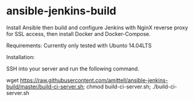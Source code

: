 # ansible-jenkins-build

Install Ansible then build and configure Jenkins with NginX reverse proxy for SSL access, then install Docker and Docker-Compose.

Requirements: Currently only tested with Ubunto 14.04LTS

Installation:  

SSH into your server and run the following command. 

wget https://raw.githubusercontent.com/amittell/ansible-jenkins-build/master/build-ci-server.sh; chmod build-ci-server.sh; ./build-ci-server.sh

